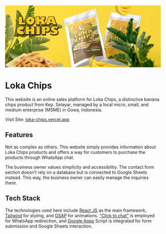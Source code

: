 ![Loka Chips Banner](./public/github_banner.png)


# Loka Chips

This website is an online sales platform for Loka Chips, a distinctive banana chips product from Kep. Selayar, managed by a local micro, small, and medium enterprise (MSME) in Gowa, Indonesia.

Visit Site: [loka-chips.vercel.app](https://loka-chips.vercel.app)



## Features

Not as complex as others. This website simply provides information about Loka Chips products and offers a way for customers to purchase the products through WhatsApp chat.

The business owner values simplicity and accessibility. The contact form section doesn't rely on a database but is connected to Google Sheets instead. This way, the business owner can easily manage the inquiries there.


## Tech Stack

The technologies used here include [React JS](https://react.dev/) as the main framework, [Tailwind](https://tailwindcss.com/) for styling, and [GSAP](https://gsap.com) for animations. ["Click to chat"](https://faq.whatsapp.com/5913398998672934) is employed for WhatsApp redirection, and [Google Apps](https://www.google.com/script/start/) Script is integrated for form submission and Google Sheets interaction.
